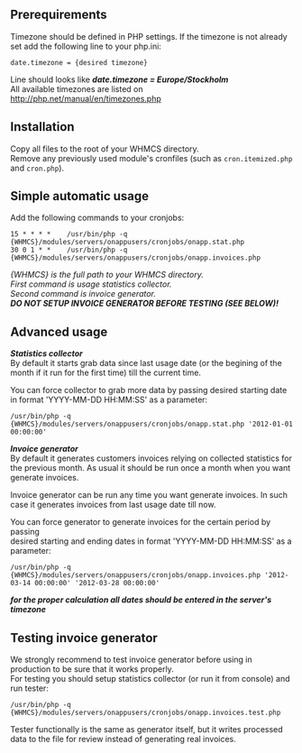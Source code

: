 ## Prerequirements  
Timezone should be defined in PHP settings. If the timezone is not already set add the following line to your php.ini:

	date.timezone = {desired timezone}
Line should looks like **_date.timezone = Europe/Stockholm_**  
All available timezones are listed on http://php.net/manual/en/timezones.php


## Installation  
Copy all files to the root of your WHMCS directory.  
Remove any previously used module's cronfiles (such as `cron.itemized.php` and `cron.php`).


## Simple automatic usage
Add the following commands to your cronjobs:  

	15 * * * *    /usr/bin/php -q {WHMCS}/modules/servers/onappusers/cronjobs/onapp.stat.php
	30 0 1 * *    /usr/bin/php -q {WHMCS}/modules/servers/onappusers/cronjobs/onapp.invoices.php

*{WHMCS} is the full path to your WHMCS directory.  
First command is usage statistics collector.  
Second command is invoice generator.*  
**_DO NOT SETUP INVOICE GENERATOR BEFORE TESTING (SEE BELOW)!_**


## Advanced usage
**_Statistics collector_**  
By default it starts grab data since last usage date (or the begining of the month if it run for the first time) till the current time.

You can force collector to grab more data by passing desired starting date in format 'YYYY-MM-DD HH:MM:SS' as a parameter:

	/usr/bin/php -q {WHMCS}/modules/servers/onappusers/cronjobs/onapp.stat.php '2012-01-01 00:00:00'


**_Invoice generator_**  
By default it generates customers invoices relying on collected statistics for the previous month.
As usual it should be run once a month when you want generate invoices.

Invoice generator can be run any time you want generate invoices. In such case it generates invoices from last usage date till now.

You can force generator to generate invoices for the certain period by passing  
desired starting and ending dates in format 'YYYY-MM-DD HH:MM:SS' as a parameter:

	/usr/bin/php -q {WHMCS}/modules/servers/onappusers/cronjobs/onapp.invoices.php '2012-03-14 00:00:00' '2012-03-28 00:00:00'

**_for the proper calculation all dates should be entered in the server's timezone_**


## Testing invoice generator 
We strongly recommend to test invoice generator before using in production to be sure that it works properly.  
For testing you should setup statistics collector (or run it from console) and run tester:

	/usr/bin/php -q	{WHMCS}/modules/servers/onappusers/cronjobs/onapp.invoices.test.php
Tester functionally is the same as generator itself, but it writes processed data to the file for review instead of generating real invoices.